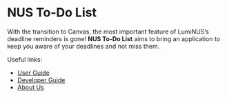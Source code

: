 # NUS To-Do List

With the transition to Canvas, the most important feature of LumiNUS’s deadline reminders is gone! **NUS To-Do List** aims to
bring an application to keep you aware of your deadlines and not miss them.

Useful links:
- [User Guide](https://ay2223s2-cs2113-t11-4.github.io/tp/UserGuide.html)
- [Developer Guide](https://ay2223s2-cs2113-t11-4.github.io/tp/DeveloperGuide.html)
- [About Us](https://ay2223s2-cs2113-t11-4.github.io/tp/AboutUs.html)
